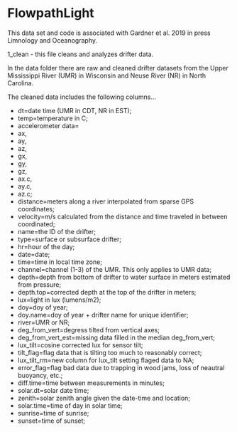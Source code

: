 # FlowpathLight

This data set and code is associated with Gardner et al. 2019 in press Limnology and Oceanography.

1_clean - this file cleans and analyzes drifter data.

In the data folder there are raw and cleaned drifter datasets from the Upper Mississippi River (UMR) in Wisconsin and Neuse River (NR) in North Carolina.

The cleaned data includes the following columns...

* dt=date time (UMR in CDT, NR in EST);
* temp=temperature in C;
* accelerometer data=
* ax,
* ay,
* az,
* gx,
* gy,
* gz,
* ax.c,
* ay.c,
* az.c;
* distance=meters along a river interpolated from sparse GPS coordinates;
* velocity=m/s calculated from the distance and time traveled in between coordinated;
* name=the ID of the drifter;
* type=surface or subsurface drifter;
* hr=hour of the day;
* date=date;
* time=time in local time zone;
* channel=channel (1-3) of the UMR. This only applies to UMR data;
* depth=depth from bottom of drifter to water surface in meters estimated from pressure;
* depth.top=corrected depth at the top of the drifter in meters;
* lux=light in lux (lumens/m2);
* doy=doy of year;
* doy.name=doy of year + drifter name for unique identifier;
* river=UMR or NR;
* deg_from_vert=degress tilted from vertical axes;
* deg_from_vert_est=missing data filled in the median deg_from_vert;
* lux_tilt=cosine corrected lux for sensor tilt;
* tilt_flag=flag data that is tilting too much to reasonably correct;
* lux_tilt_rm=new column for lux_tilt setting flaged data to NA;
* error_flag=flag bad data due to trapping in wood jams, loss of neautral buoyancy, etc.;
* diff.time=time between measurements in minutes;
* solar.dt=solar date time;
* zenith=solar zenith angle given the date-time and location;
* solar.time=time of day in solar time;
* sunrise=time of sunrise;
* sunset=time of sunset;



